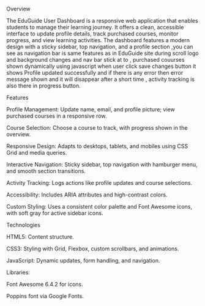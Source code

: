 Overview

The EduGuide User Dashboard is a responsive web application that enables students to manage their learning journey. It offers a clean, accessible interface to update profile details, track purchased courses, monitor progress, and view learning activities. The dashboard features a modern design with a sticky sidebar, top navigation, and a profile section ,you can see as navigation bar is same features as in EduGuide site during scroll logo and background changes and nav bar stick at to , purchased couurses shown dynamically using javascript when user click save changes button it shows Profile updated successfully and if there is any error then error message shown and it will disappear after a short time , activity tracking is also there in progress button.

Features

Profile Management: Update name, email, and profile picture; view purchased courses in a responsive row.

Course Selection: Choose a course to track, with progress shown in the overview.

Responsive Design: Adapts to desktops, tablets, and mobiles using CSS Grid and media queries.

Interactive Navigation: Sticky sidebar, top navigation with hamburger menu, and smooth section transitions.

Activity Tracking: Logs actions like profile updates and course selections.

Accessibility: Includes ARIA attributes and high-contrast colors.

Custom Styling: Uses a consistent color palette and Font Awesome icons, with soft gray for active sidebar icons.


Technologies

HTML5: Content structure.

CSS3: Styling with Grid, Flexbox, custom scrollbars, and animations.

JavaScript: Dynamic updates, form handling, and navigation.


Libraries:

Font Awesome 6.4.2 for icons.

Poppins font via Google Fonts.

